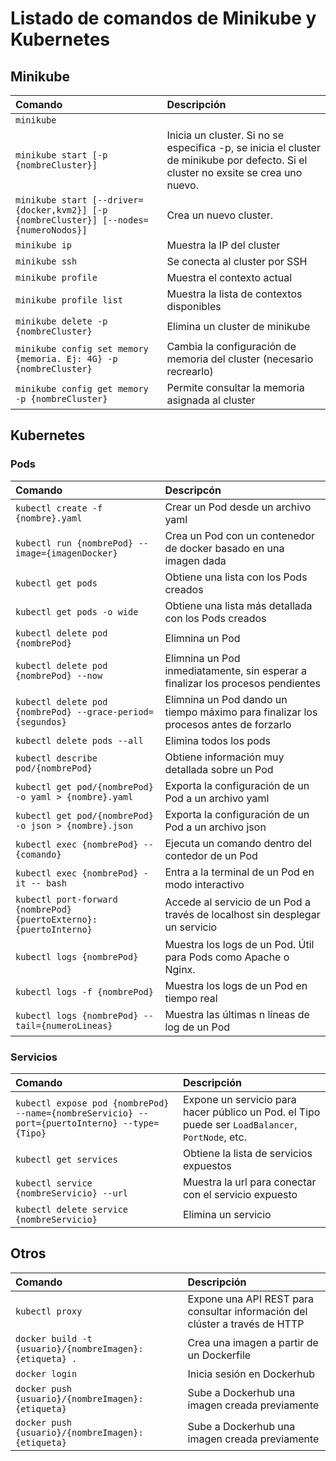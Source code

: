 # Listado de comandos de Minikube y Kubernetes

## Minikube

| Comando                                                                                 | Descripción                                                                                                                         |
| :-------------------------------------------------------------------------------------- | :---------------------------------------------------------------------------------------------------------------------------------- |
| `minikube`                                                                              |                                                                                                                                     |
| `minikube start [-p {nombreCluster}]`                                                   | Inicia un cluster. Si no se especifica -p, se inicia el cluster de minikube por defecto. Si el cluster no exsite se crea uno nuevo. |
| `minikube start [--driver={docker,kvm2}] [-p {nombreCluster}] [--nodes={numeroNodos}] ` | Crea un nuevo cluster.                                                                                                              |
| `minikube ip`                                                                           | Muestra la IP del cluster                                                                                                           |
| `minikube ssh`                                                                          | Se conecta al cluster por SSH                                                                                                       |
| `minikube profile`                                                                      | Muestra el contexto actual                                                                                                          |
| `minikube profile list`                                                                 | Muestra la lista de contextos disponibles                                                                                           |
| `minikube delete -p {nombreCluster}`                                                    | Elimina un cluster de minikube                                                                                                      |
| `minikube config set memory {memoria. Ej: 4G} -p {nombreCluster}`                       | Cambia la configuración de memoria del cluster (necesario recrearlo)                                                                |
| `minikube config get memory -p {nombreCluster}`                                         | Permite consultar la memoria asignada al cluster                                                                                    |

## Kubernetes

### Pods

| Comando                                                            | Descripcón                                                                           |
| :----------------------------------------------------------------- | :----------------------------------------------------------------------------------- |
| `kubectl create -f {nombre}.yaml`                                  | Crear un Pod desde un archivo yaml                                                   |
| `kubectl run {nombrePod} --image={imagenDocker}`                   | Crea un Pod con un contenedor de docker basado en una imagen dada                    |
| `kubectl get pods`                                                 | Obtiene una lista con los Pods creados                                               |
| `kubectl get pods -o wide`                                         | Obtiene una lista más detallada con los Pods creados                                 |
| `kubectl delete pod {nombrePod}`                                   | Elimnina un Pod                                                                      |
| `kubectl delete pod {nombrePod} --now`                             | Elimnina un Pod inmediatamente, sin esperar a finalizar los procesos pendientes      |
| `kubectl delete pod {nombrePod} --grace-period={segundos}`         | Elimnina un Pod dando un tiempo máximo para finalizar los procesos antes de forzarlo |
| `kubectl delete pods --all`                                        | Elimina todos los pods                                                               |
| `kubectl describe pod/{nombrePod}`                                 | Obtiene información muy detallada sobre un Pod                                       |
| `kubectl get pod/{nombrePod} -o yaml > {nombre}.yaml`              | Exporta la configuración de un Pod a un archivo yaml                                 |
| `kubectl get pod/{nombrePod} -o json > {nombre}.json`              | Exporta la configuración de un Pod a un archivo json                                 |
| `kubectl exec {nombrePod} -- {comando}`                            | Ejecuta un comando dentro del contedor de un Pod                                     |
| `kubectl exec {nombrePod} -it -- bash`                             | Entra a la terminal de un Pod en modo interactivo                                    |
| `kubectl port-forward {nombrePod} {puertoExterno}:{puertoInterno}` | Accede al servicio de un Pod a través de localhost sin desplegar un servicio         |
| `kubectl logs {nombrePod}`                                         | Muestra los logs de un Pod. Útil para Pods como Apache o Nginx.                      |
| `kubectl logs -f {nombrePod}`                                      | Muestra los logs de un Pod en tiempo real                                            |
| `kubectl logs {nombrePod} --tail={numeroLineas}`                   | Muestra las últimas n líneas de log de un Pod                                        |

### Servicios

| Comando                                                                                       | Descripción                                                                                      |
| :-------------------------------------------------------------------------------------------- | :----------------------------------------------------------------------------------------------- |
| `kubectl expose pod {nombrePod} --name={nombreServicio} --port={puertoInterno} --type={Tipo}` | Expone un servicio para hacer público un Pod. el Tipo puede ser `LoadBalancer`, `PortNode`, etc. |
| `kubectl get services`                                                                        | Obtiene la lista de servicios expuestos                                                          |
| `kubectl service {nombreServicio} --url`                                                      | Muestra la url para conectar con el servicio expuesto                                            |
| `kubectl delete service {nombreServicio}`                                                     | Elimina un servicio                                                                              |

## Otros

| Comando                                                 | Descripción                                                                 |
| :------------------------------------------------------ | :-------------------------------------------------------------------------- |
| `kubectl proxy`                                         | Expone una API REST para consultar información del clúster a través de HTTP |
| `docker build -t {usuario}/{nombreImagen}:{etiqueta} .` | Crea una imagen a partir de un Dockerfile                                   |
| `docker login`                                          | Inicia sesión en Dockerhub                                                  |
| `docker push {usuario}/{nombreImagen}:{etiqueta}`       | Sube a Dockerhub una imagen creada previamente                              |
| `docker push {usuario}/{nombreImagen}:{etiqueta}`       | Sube a Dockerhub una imagen creada previamente                              |
